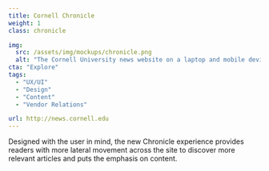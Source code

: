 ```yaml
---
title: Cornell Chronicle
weight: 1
class: chronicle

img: 
  src: /assets/img/mockups/chronicle.png
  alt: "The Cornell University news website on a laptop and mobile device."
cta: "Explore"
tags:
  - "UX/UI"
  - "Design"
  - "Content"
  - "Vendor Relations"

url: http://news.cornell.edu
---
```


Designed with the user in mind, the new Chronicle experience provides readers with more lateral movement across the site to discover more relevant articles and puts the emphasis on content.

<!--break-->